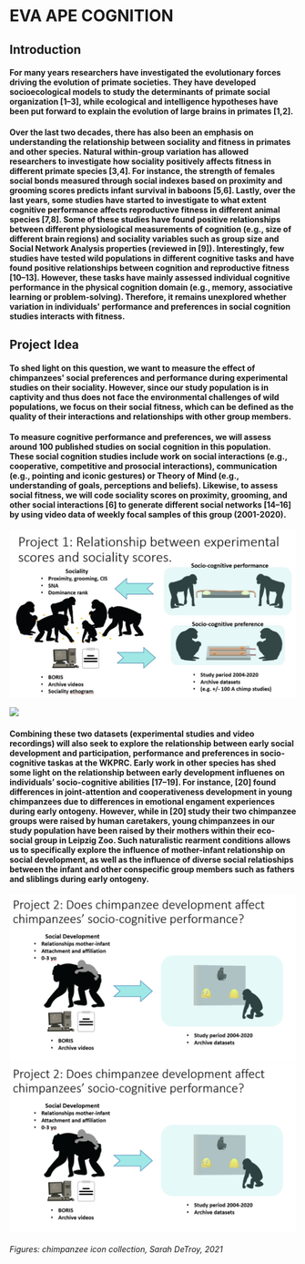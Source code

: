 # EVA APE COGNITION

## Introduction

#### **For many years researchers have investigated the evolutionary forces driving the evolution of primate societies. They have developed socioecological models to study the determinants of primate social organization [1–3], while ecological and intelligence hypotheses have been put forward to explain the evolution of large brains in primates [1,2].** 

#### **Over the last two decades, there has also been an emphasis on understanding the relationship between sociality and fitness in primates and other species. Natural within-group variation has allowed researchers to investigate how sociality positively affects fitness in different primate species [3,4]. For instance, the strength of females social bonds measured through social indexes based on proximity and grooming scores predicts infant survival in baboons [5,6]. Lastly, over the last years, some studies have started to investigate to what extent cognitive performance affects reproductive fitness in different animal species [7,8]. Some of these studies have found positive relationships between different physiological measurements of cognition (e.g., size of different brain regions) and sociality variables such as group size and Social Network Analysis properties (reviewed in [9]). Interestingly, few studies have tested wild populations in different cognitive tasks and have found positive relationships between cognition and reproductive fitness [10–13]. However, these tasks have mainly assessed individual cognitive performance in the physical cognition domain (e.g., memory, associative learning or problem-solving). Therefore, it remains unexplored whether variation in individuals' performance and preferences in social cognition studies interacts with fitness.**

## Project Idea

#### **To shed light on this question, we want to measure the effect of chimpanzees' social preferences and performance during experimental studies on their sociality. However, since our study population is in captivity and thus does not face the environmental challenges of wild populations, we focus on their social fitness, which can be defined as the quality of their interactions and relationships with other group members.** 

#### **To measure cognitive performance and preferences, we will assess around 100 published studies on social cognition in this population. These social cognition studies include work on social interactions (e.g., cooperative, competitive and prosocial interactions), communication (e.g., pointing and iconic gestures) or Theory of Mind (e.g., understanding of goals, perceptions and beliefs). Likewise, to assess social fitness, we will code sociality scores on proximity, grooming, and other social interactions [6] to generate different social networks [14–16] by using video data of weekly focal samples of this group (2001-2020).**

![alt text](https://github.com/ccp-eva/EVApeCognition.github.io/blob/1d3fd2f69bf0485e849a5d849fcb41912b3dab21/PI1.jpg "Project Idea 1")

![](<blob/PI2.png>)

#### **Combining these two datasets (experimental studies and video recordings) will also seek to explore the relationship between early social development and participation, performance and preferences in socio-cognitive taskas at the WKPRC. Early work in other species has shed some light on the relationship between early development influenes on individuals’ socio-cognitive abilities  [17–19]. For instance, [20] found differences in joint-attention and cooperativeness development in young chimpanzees due to differences in emotional engament experiences during early ontogeny. However, while in [20] study their two chimpanzee groups were raised by human caretakers, young chimpanzees in our study population have been raised by their mothers within their eco-social group in Leipzig Zoo. Such naturalistic rearment conditions allows us to specifically explore the influence of mother-infant relationship on social development, as well as the influence of diverse social relatioships between the infant and other conspecific group members such as fathers and sliblings during early ontogeny.**

![alt text](https://github.com/ccp-eva/EVApeCognition.github.io/blob/9c67c55248ccbec42ac6c1357d5e74b376228b27/PI2.png "Project Idea 2") 
![alt text](https://github.com/ccp-eva/EVApeCognition.github.io/blob/gh-pages/PI2.png "Project Idea 2")

###### Figures: chimpanzee icon collection, Sarah DeTroy, 2021
